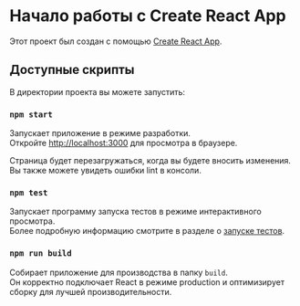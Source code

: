 # Начало работы с Create React App

Этот проект был создан с помощью [Create React App](https://github.com/facebook/create-react-app).

## Доступные скрипты

В директории проекта вы можете запустить:

### `npm start`

Запускает приложение в режиме разработки.\
Откройте [http://localhost:3000](http://localhost:3000) для просмотра в браузере.

Страница будет перезагружаться, когда вы будете вносить изменения.\
Вы также можете увидеть ошибки lint в консоли.

### `npm test`

Запускает программу запуска тестов в режиме интерактивного просмотра.\
Более подробную информацию смотрите в разделе о [запуске тестов](https://facebook.github.io/create-react-app/docs/running-tests).

### `npm run build`

Собирает приложение для производства в папку `build`.\
Он корректно подключает React в режиме production и оптимизирует сборку для лучшей производительности.
